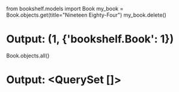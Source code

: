 from bookshelf.models import Book
my_book = Book.objects.get(title="Nineteen Eighty-Four")
my_book.delete()
# Output: (1, {'bookshelf.Book': 1})

Book.objects.all()
# Output: <QuerySet []>
